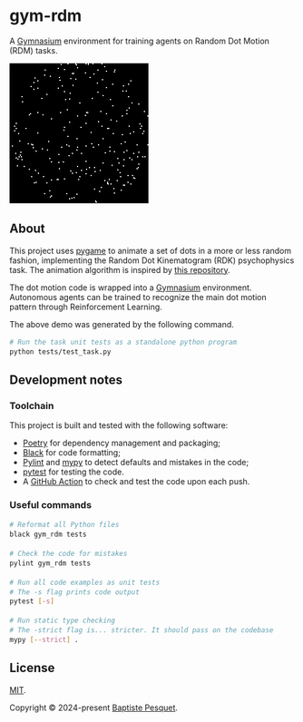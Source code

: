 # gym-rdm

A [Gymnasium](https://gymnasium.farama.org/) environment for training agents on Random Dot Motion (RDM) tasks.

![gym-rdm demo](images/gym_rdm_demo1.gif)

## About

This project uses [pygame](https://www.pygame.org) to animate a set of dots in a more or less random fashion, implementing the Random Dot Kinematogram (RDK) psychophysics task. The animation algorithm is inspired by [this repository](https://github.com/TimoFlesch/pygame_rdk).

The dot motion code is wrapped into a [Gymnasium](https://gymnasium.farama.org/) environment. Autonomous agents can be trained to recognize the main dot motion pattern through Reinforcement Learning.

The above demo was generated by the following command.

```bash
# Run the task unit tests as a standalone python program
python tests/test_task.py
```

## Development notes

### Toolchain

This project is built and tested with the following software:

- [Poetry](https://python-poetry.org/) for dependency management and packaging;
- [Black](https://github.com/psf/black) for code formatting;
- [Pylint](https://github.com/pylint-dev/pylint) and [mypy](http://mypy-lang.org/) to detect defaults and mistakes in the code;
- [pytest](https://docs.pytest.org) for testing the code.
- A [GitHub Action](.github/workflows/ci.yaml) to check and test the code upon each push.

### Useful commands

```bash
# Reformat all Python files
black gym_rdm tests

# Check the code for mistakes
pylint gym_rdm tests

# Run all code examples as unit tests
# The -s flag prints code output
pytest [-s]

# Run static type checking
# The -strict flag is... stricter. It should pass on the codebase
mypy [--strict] .
```

## License

[MIT](CODE_LICENSE).

Copyright © 2024-present [Baptiste Pesquet](https://bpesquet.fr).
